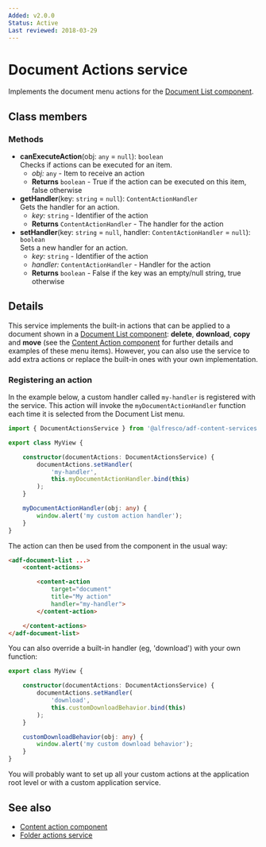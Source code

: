 ```yaml
---
Added: v2.0.0
Status: Active
Last reviewed: 2018-03-29
---
```


# Document Actions service

Implements the document menu actions for the [Document List component](../content-services/document-list.component.md).

## Class members

### Methods

-   **canExecuteAction**(obj: `any` = `null`): `boolean` <br/>
    Checks if actions can be executed for an item.
    -   _obj:_ `any`  -  Item to receive an action
    -   **Returns** `boolean` - True if the action can be executed on this item, false otherwise
-   **getHandler**(key: `string` = `null`): `ContentActionHandler` <br/>
    Gets the handler for an action.
    -   _key:_ `string`  -  Identifier of the action
    -   **Returns** `ContentActionHandler` - The handler for the action
-   **setHandler**(key: `string` = `null`, handler: `ContentActionHandler` = `null`): `boolean` <br/>
    Sets a new handler for an action.
    -   _key:_ `string`  -  Identifier of the action
    -   _handler:_ `ContentActionHandler`  -  Handler for the action
    -   **Returns** `boolean` - False if the key was an empty/null string, true otherwise

## Details

This service implements the built-in actions that can be applied to a document
shown in a [Document List component](document-list.component.md): **delete**,
**download**, **copy** and **move** (see the
[Content Action component](content-action.component.md) for further details and examples
of these menu items). However, you can also use the service to add extra actions or
replace the built-in ones with your own implementation.

### Registering an action

In the example below, a custom handler called `my-handler` is registered with the service.
This action will invoke the `myDocumentActionHandler` function each time it is selected
from the Document List menu.

```ts
import { DocumentActionsService } from '@alfresco/adf-content-services';

export class MyView {

    constructor(documentActions: DocumentActionsService) {
        documentActions.setHandler(
            'my-handler',
            this.myDocumentActionHandler.bind(this)
        );
    }

    myDocumentActionHandler(obj: any) {
        window.alert('my custom action handler');
    }
}
```

The action can then be used from the component in the usual way:

```html
<adf-document-list ...>
    <content-actions>

        <content-action
            target="document"
            title="My action"
            handler="my-handler">
        </content-action>

    </content-actions>
</adf-document-list>
```

You can also override a built-in handler (eg, 'download') with your own function:

```ts
export class MyView {

    constructor(documentActions: DocumentActionsService) {
        documentActions.setHandler(
            'download',
            this.customDownloadBehavior.bind(this)
        );
    }

    customDownloadBehavior(obj: any) {
        window.alert('my custom download behavior');
    }
}
```

You will probably want to set up all your custom actions at the application root level or
with a custom application service.

## See also

-   [Content action component](content-action.component.md)
-   [Folder actions service](folder-actions.service.md)
